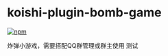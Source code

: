 # koishi-plugin-bomb-game

[![npm](https://img.shields.io/npm/v/koishi-plugin-bomb-game?style=flat-square)](https://www.npmjs.com/package/koishi-plugin-bomb-game)

炸弹小游戏，需要搭配QQ群管理或群主使用
测试